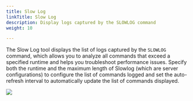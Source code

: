 ```yaml
---
title: Slow Log
linkTitle: Slow Log
description: Display logs captured by the SLOWLOG command
weight: 10

---
```


The Slow Log tool displays the list of logs captured by the `SLOWLOG` command, which allows you to analyze all commands that exceed a specified runtime and helps you troubleshoot performance issues. Specify both the runtime and the maximum length of Slowlog (which are server configurations) to configure the list of commands logged and set the auto-refresh interval to automatically update the list of commands displayed.

<img src="../../images/slowlog.png">
